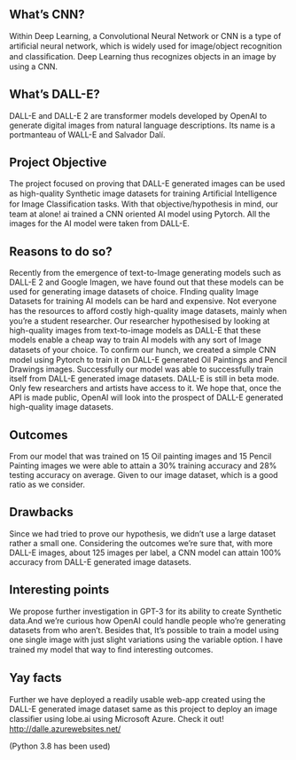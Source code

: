 ## What’s CNN?

Within Deep Learning, a Convolutional Neural Network or CNN is a type of artiﬁcial neural network, which is widely used for image/object recognition and classiﬁcation. Deep Learning thus recognizes objects in an image by using a CNN.

## What’s DALL-E?

DALL-E and DALL-E 2 are transformer models developed by OpenAI to generate digital images from natural language descriptions. Its name is a portmanteau of WALL-E and Salvador Dalí.

## Project Objective

The project focused on proving that DALL-E generated images can be used as high-quality Synthetic image datasets for training Artiﬁcial Intelligence for Image Classiﬁcation tasks. With that objective/hypothesis in mind, our team at alone! ai trained a CNN oriented AI model using Pytorch. All the images for the AI model were taken from DALL-E.

## Reasons to do so?

Recently from the emergence of text-to-Image generating models such as DALL-E 2 and Google Imagen, we have found out that these models can be used for generating image datasets of choice. FInding quality Image Datasets for training AI models can be hard and expensive. Not everyone has the resources to aﬀord costly high-quality image datasets, mainly when you’re a student researcher. Our researcher hypothesised by looking at high-quality images from text-to-image models as DALL-E that these models enable a cheap way to train AI models with any sort of Image datasets of your choice. To conﬁrm our hunch, we created a simple CNN model using Pytorch to train it on DALL-E generated Oil Paintings and Pencil Drawings images. Successfully our model was able to successfully train itself from DALL-E generated image datasets.
DALL-E is still in beta mode. Only few researchers and artists have access to it. We hope that, once the API is made public, OpenAI will look into the prospect of DALL-E generated high-quality image datasets.

## Outcomes

From our model that was trained on 15 Oil painting images and 15 Pencil Painting images we were able to attain a 30% training accuracy and 28% testing accuracy on average. Given to our image dataset, which is a good ratio as we consider.

## Drawbacks

Since we had tried to prove our hypothesis, we didn’t use a large dataset rather a small one. Considering the outcomes we’re sure that, with more DALL-E 
images, about 125 images per label, a CNN model can attain 100% accuracy
from DALL-E generated image datasets.

## Interesting points

We propose further investigation in GPT-3 for its ability to create Synthetic data.And we’re curious how OpenAI could handle people who’re generating datasets
from who aren’t. Besides that, It’s possible to train a model using one single image with just slight variations using the variable option. I have trained my model that way to ﬁnd interesting outcomes.

## Yay facts

Further we have deployed a readily usable web-app created using the DALL-E generated image dataset same as this project to deploy an image classiﬁer using lobe.ai using Microsoft Azure. Check it out! http://dalle.azurewebsites.net/

(Python 3.8 has been used)
